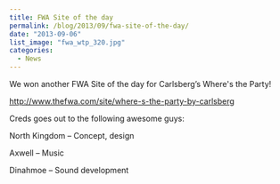 ```yaml
---
title: FWA Site of the day
permalink: /blog/2013/09/fwa-site-of-the-day/
date: "2013-09-06"
list_image: "fwa_wtp_320.jpg"
categories:
  - News
---
```

We won another FWA Site of the day for Carlsberg&#8217;s Where's the Party!

<!--more-->

<a href="http://www.thefwa.com/site/where-s-the-party-by-carlsberg" target="_blank">http://www.thefwa.com/site/where-s-the-party-by-carlsberg</a>

Creds goes out to the following awesome guys:

North Kingdom &#8211; Concept, design

Axwell &#8211; Music

Dinahmoe &#8211; Sound development
